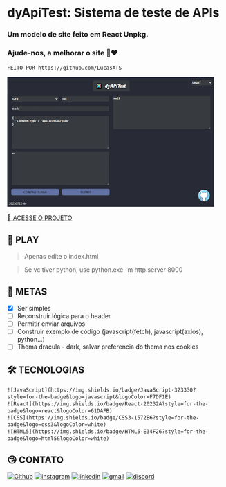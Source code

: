 # dyApiTest: Sistema de teste de APIs

### Um modelo de site feito em React Unpkg.

### Ajude-nos, a melhorar o site 🤩❤️

    FEITO POR https://github.com/LucasATS

[![preview](./.github/preview.png)](https://lucasats.github.io/LINK/)

[🔗 ACESSE O PROJETO ](https://lucasats.github.io/LINK/)

## __📂 PLAY__
> Apenas edite o index.html

> Se vc tiver python, use python.exe -m http.server 8000

## __🎯 METAS__
- [X] Ser simples
- [ ] Reconstruir lógica para o header
- [ ] Permitir enviar arquivos
- [ ] Construir exemplo de código (javascript(fetch), javascript(axios), python...)
- [ ] Thema dracula - dark, salvar preferencia do thema nos cookies

<!--
## __❤ AGRADECIMENTOS__
[@<NOME>](<LINK>) "<MENSAGEM>"
-->

## __🛠 TECNOLOGIAS__ 

    ![JavaScript](https://img.shields.io/badge/JavaScript-323330?style=for-the-badge&logo=javascript&logoColor=F7DF1E)
    ![React](https://img.shields.io/badge/React-20232A?style=for-the-badge&logo=react&logoColor=61DAFB)
    ![CSS](https://img.shields.io/badge/CSS3-1572B6?style=for-the-badge&logo=css3&logoColor=white)
    ![HTML5](https://img.shields.io/badge/HTML5-E34F26?style=for-the-badge&logo=html5&logoColor=white)

## __😘 CONTATO__ <ALTERE APENAS OS LINKS DOS HREF>
<p align="left">
  <a href="https://github.com/LucasATS/"><img src="https://img.shields.io/badge/GitHub-100000?style=for-the-badge&amp;logo=github&amp;logoColor=white" alt="Github"></a>
  <a href="https://www.instagram.com/lukaolmd/"><img src="https://img.shields.io/badge/Instagram-E4405F?style=for-the-badge&amp;logo=instagram&amp;logoColor=white" alt="instagram"></a>
  <a href="https://www.linkedin.com/in/lucas-almeida-tiburtino-da-silva/"><img src="https://img.shields.io/badge/LinkedIn-0077B5?style=for-the-badge&amp;logo=linkedin&amp;logoColor=white" alt="linkedin"></a>
  <a href="mailto:lucas.almida.da.silva@gmail.com"><img src="https://img.shields.io/badge/Gmail-D14836?style=for-the-badge&logo=gmail&logoColor=white" alt="gmail"></a> 
  <a href="https://discord.com/channels/@Lucas%20ATS#9901"><img src="https://img.shields.io/badge/Discord-5865F2?style=for-the-badge&logo=discord&logoColor=white" alt="discord"></a>  
</p>